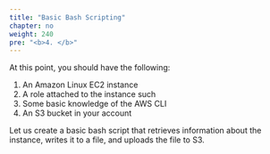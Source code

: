 ```yaml
---
title: "Basic Bash Scripting"
chapter: no
weight: 240
pre: "<b>4. </b>"
---
```


At this point, you should have the following:

1. An Amazon Linux EC2 instance
2. A role attached to the instance such
3. Some basic knowledge of the AWS CLI
4. An S3 bucket in your account

Let us create a basic bash script that retrieves information about the instance, writes it to a file, and uploads the
file to S3.  
